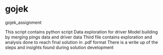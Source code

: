 # gojek

gojek_assignment

This script contains python script
  Data exploration for driver
  Model building by merging pings data and driver data
  Third file contains exploration and analysis done to reach final solution in .pdf format
  There is a write up of the steps and insights found during solution development
